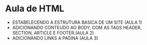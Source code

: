 # Aula de HTML

- ESTABELECENDO A ESTRUTURA BASICA DE UM SITE (AULA 1)
- ADICIONANDO CONTEUDO AO BODY, COM AS TAGS HEADER, SECTION, ARTICLE E FOOTER.(AULA 2)
- ADICIONANDO LINKS A PAGINA (AULA 3)